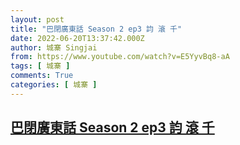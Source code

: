```yaml
---
layout: post
title: "巴閉廣東話 Season 2 ep3 𧥺 滾 千"
date: 2022-06-20T13:37:42.000Z
author: 城寨 Singjai
from: https://www.youtube.com/watch?v=E5YyvBq8-aA
tags: [ 城寨 ]
comments: True
categories: [ 城寨 ]
---
```

<!--1655732262000-->
[巴閉廣東話 Season 2 ep3 𧥺 滾 千](https://www.youtube.com/watch?v=E5YyvBq8-aA)
------

<div>

</div>
